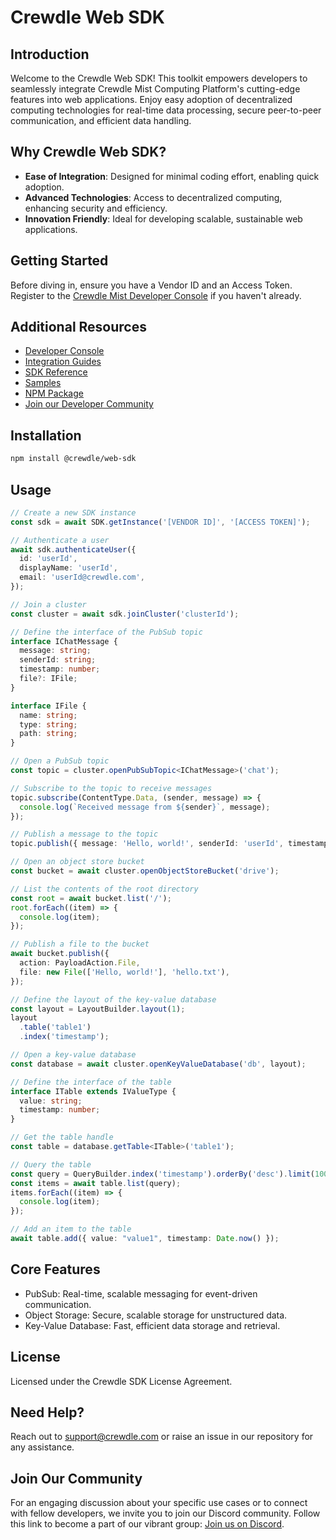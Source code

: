 # Crewdle Web SDK

## Introduction

Welcome to the Crewdle Web SDK! This toolkit empowers developers to seamlessly integrate Crewdle Mist Computing Platform's cutting-edge features into web applications. Enjoy easy adoption of decentralized computing technologies for real-time data processing, secure peer-to-peer communication, and efficient data handling.

## Why Crewdle Web SDK?

- **Ease of Integration**: Designed for minimal coding effort, enabling quick adoption.
- **Advanced Technologies**: Access to decentralized computing, enhancing security and efficiency.
- **Innovation Friendly**: Ideal for developing scalable, sustainable web applications.

## Getting Started

Before diving in, ensure you have a Vendor ID and an Access Token. Register to the [Crewdle Mist Developer Console](https://dashboard.crewdle.com/signup) if you haven't already.

## Additional Resources

- [Developer Console](https://dashboard.crewdle.com)
- [Integration Guides](https://guides.crewdle.com)
- [SDK Reference](https://docs.crewdle.com)
- [Samples](https://samples.crewdle.com)
- [NPM Package](https://www.npmjs.com/package/@crewdle/web-sdk)
- [Join our Developer Community](https://discord.gg/Nr2ujqCd)

## Installation

```bash
npm install @crewdle/web-sdk
```

## Usage

```TypeScript
// Create a new SDK instance
const sdk = await SDK.getInstance('[VENDOR ID]', '[ACCESS TOKEN]');

// Authenticate a user
await sdk.authenticateUser({
  id: 'userId',
  displayName: 'userId',
  email: 'userId@crewdle.com',
});

// Join a cluster
const cluster = await sdk.joinCluster('clusterId');

// Define the interface of the PubSub topic
interface IChatMessage {
  message: string;
  senderId: string;
  timestamp: number;
  file?: IFile;
}

interface IFile {
  name: string;
  type: string;
  path: string;
}

// Open a PubSub topic
const topic = cluster.openPubSubTopic<IChatMessage>('chat');

// Subscribe to the topic to receive messages
topic.subscribe(ContentType.Data, (sender, message) => {
  console.log(`Received message from ${sender}`, message);
});

// Publish a message to the topic
topic.publish({ message: 'Hello, world!', senderId: 'userId', timestamp: Date.now() });

// Open an object store bucket
const bucket = await cluster.openObjectStoreBucket('drive');

// List the contents of the root directory
const root = await bucket.list('/');
root.forEach((item) => {
  console.log(item);
});

// Publish a file to the bucket
await bucket.publish({
  action: PayloadAction.File,
  file: new File(['Hello, world!'], 'hello.txt'),
});

// Define the layout of the key-value database
const layout = LayoutBuilder.layout(1);
layout
  .table('table1')
  .index('timestamp');

// Open a key-value database
const database = await cluster.openKeyValueDatabase('db', layout);

// Define the interface of the table
interface ITable extends IValueType {
  value: string;
  timestamp: number;
}

// Get the table handle
const table = database.getTable<ITable>('table1');

// Query the table
const query = QueryBuilder.index('timestamp').orderBy('desc').limit(100);
const items = await table.list(query);
items.forEach((item) => {
  console.log(item);
});

// Add an item to the table
await table.add({ value: "value1", timestamp: Date.now() });
```

## Core Features

* PubSub: Real-time, scalable messaging for event-driven communication.
* Object Storage: Secure, scalable storage for unstructured data.
* Key-Value Database: Fast, efficient data storage and retrieval.

## License

Licensed under the Crewdle SDK License Agreement.

## Need Help?

Reach out to support@crewdle.com or raise an issue in our repository for any assistance.

## Join Our Community

For an engaging discussion about your specific use cases or to connect with fellow developers, we invite you to join our Discord community. Follow this link to become a part of our vibrant group: [Join us on Discord](https://discord.gg/XJ3scBYX).
